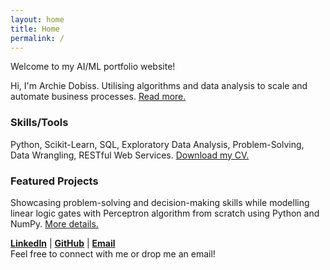 ```yaml
---
layout: home
title: Home
permalink: /
---
```


Welcome to my AI/ML portfolio website!

Hi, I'm Archie Dobiss. Utilising algorithms and data analysis to scale and automate business processes. [Read more.](/about)

### Skills/Tools
Python, Scikit-Learn, SQL, Exploratory Data Analysis, Problem-Solving, Data Wrangling, RESTful Web Services. [Download my CV.](/assets/archie-dobiss-cv.pdf)

### Featured Projects
Showcasing problem-solving and decision-making skills while modelling linear logic gates with Perceptron algorithm from scratch using Python and NumPy. [More details.](/projects/linear-logic-gates-with-perceptron)

[**LinkedIn**](https://www.linkedin.com/in/adobiss) | [**GitHub**](https://github.com/adobiss) | [**Email**](mailto:archie.dobiss@gmail.com)  
Feel free to connect with me or drop me an email!